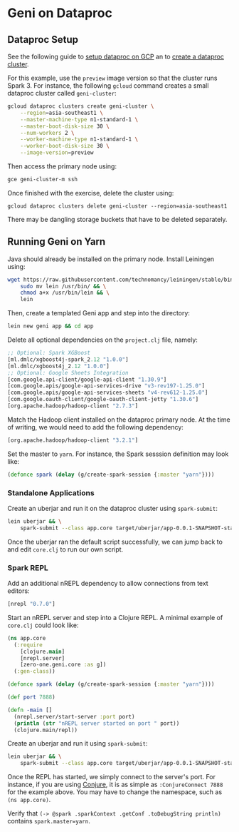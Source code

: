 # Geni on Dataproc

## Dataproc Setup

See the following guide to [setup dataproc on GCP](https://cloud.google.com/solutions/monte-carlo-methods-with-hadoop-spark) an to [create a dataproc cluster](https://cloud.google.com/dataproc/docs/guides/create-cluster#creating_a_cloud_dataproc_cluster). 


For this example, use the `preview` image version so that the cluster runs Spark 3. For instance, the following `gcloud` command creates a small dataproc cluster called `geni-cluster`:

```bash
gcloud dataproc clusters create geni-cluster \
    --region=asia-southeast1 \
    --master-machine-type n1-standard-1 \
    --master-boot-disk-size 30 \
    --num-workers 2 \
    --worker-machine-type n1-standard-1 \
    --worker-boot-disk-size 30 \
    --image-version=preview
```

Then access the primary node using:

```bash
gce geni-cluster-m ssh
```

Once finished with the exercise, delete the cluster using:

```
gcloud dataproc clusters delete geni-cluster --region=asia-southeast1
```

There may be dangling storage buckets that have to be deleted separately.

## Running Geni on Yarn

Java should already be installed on the primary node. Install Leiningen using:

```bash
wget https://raw.githubusercontent.com/technomancy/leiningen/stable/bin/lein && \
    sudo mv lein /usr/bin/ && \
    chmod a+x /usr/bin/lein && \
    lein
```

Then, create a templated Geni app and step into the directory:

```bash
lein new geni app && cd app
```

Delete all optional dependencies on the `project.clj` file, namely:

```clojure
;; Optional: Spark XGBoost
[ml.dmlc/xgboost4j-spark_2.12 "1.0.0"]
[ml.dmlc/xgboost4j_2.12 "1.0.0"]
;; Optional: Google Sheets Integration
[com.google.api-client/google-api-client "1.30.9"]
[com.google.apis/google-api-services-drive "v3-rev197-1.25.0"]
[com.google.apis/google-api-services-sheets "v4-rev612-1.25.0"]
[com.google.oauth-client/google-oauth-client-jetty "1.30.6"]
[org.apache.hadoop/hadoop-client "2.7.3"]
```

Match the Hadoop client installed on the dataproc primary node. At the time of writing, we would need to add the following dependency:

```clojure
[org.apache.hadoop/hadoop-client "3.2.1"]
```

Set the master to `yarn`. For instance, the Spark sesssion definition may look like:

```clojure
(defonce spark (delay (g/create-spark-session {:master "yarn"})))
```

### Standalone Applications

Create an uberjar and run it on the dataproc cluster using `spark-submit`:

```bash
lein uberjar && \
    spark-submit --class app.core target/uberjar/app-0.0.1-SNAPSHOT-standalone.jar
```

Once the uberjar ran the default script successfully, we can jump back to and edit `core.clj` to run our own script.

### Spark REPL

Add an additional nREPL dependency to allow connections from text editors:

```clojure
[nrepl "0.7.0"]
```

Start an nREPL server and step into a Clojure REPL. A minimal example of `core.clj` could look like:

```clojure
(ns app.core
  (:require
    [clojure.main]
    [nrepl.server]
    [zero-one.geni.core :as g])
  (:gen-class))

(defonce spark (delay (g/create-spark-session {:master "yarn"})))

(def port 7888)

(defn -main []
  (nrepl.server/start-server :port port)
  (println (str "nREPL server started on port " port))
  (clojure.main/repl))
```

Create an uberjar and run it using `spark-submit`:

```bash
lein uberjar && \
    spark-submit --class app.core target/uberjar/app-0.0.1-SNAPSHOT-standalone.jar
```

Once the REPL has started, we simply connect to the server's port. For instance, if you are using [Conjure](https://github.com/Olical/conjure), it is as simple as `:ConjureConnect 7888` for the example above. You may have to change the namespace, such as `(ns app.core)`.

Verify that `(-> @spark .sparkContext .getConf .toDebugString println)` contains `spark.master=yarn`.
